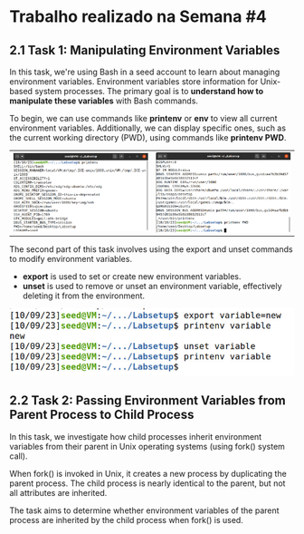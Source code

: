 # Trabalho realizado na Semana #4

## 2.1 Task 1: Manipulating Environment Variables

In this task, we're using Bash in a seed account to learn about managing environment variables. Environment variables store information for Unix-based system processes. The primary goal is to **understand how to manipulate these variables** with Bash commands.

To begin, we can use commands like **printenv** or **env** to view all current environment variables. Additionally, we can display specific ones, such as the current working directory (PWD), using commands like **printenv PWD**.
<table>
  <tr>
    <td><img src="screenshots/2.1__1_.png" alt="Image 2.1_1"></td>
    <td><img src="screenshots/2.1__2_.png" alt="Image 2.1_2"></td>
  </tr>
</table>

The second part of this task involves using the export and unset commands to modify environment variables.
- **export** is used to set or create new environment variables.
- **unset** is used to remove or unset an environment variable, effectively deleting it from the environment.

<img src="screenshots/2.1__3_.jpg" alt="Image 2.1_3">


## 2.2 Task 2: Passing Environment Variables from Parent Process to Child Process

In this task, we investigate how child processes inherit environment variables from their parent in Unix operating systems (using fork() system call). 

When fork() is invoked in Unix, it creates a new process by duplicating the parent process. The child process is nearly identical to the parent, but not all attributes are inherited.

The task aims to determine whether environment variables of the parent process are inherited by the child process when fork() is used.


